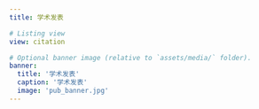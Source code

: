 ```yaml
---
title: 学术发表

# Listing view
view: citation

# Optional banner image (relative to `assets/media/` folder).
banner:
  title: '学术发表'
  caption: '学术发表'
  image: 'pub_banner.jpg'
---
```

